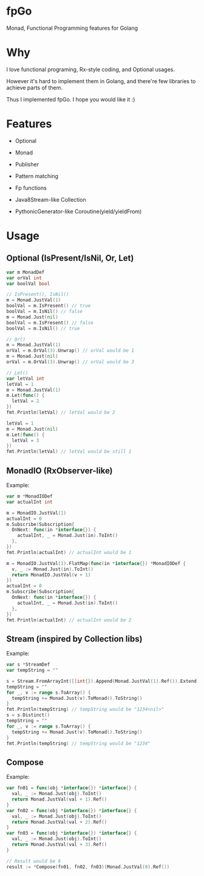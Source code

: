 # fpGo
Monad, Functional Programming features for Golang

# Why

I love functional programing, Rx-style coding, and Optional usages.

However it's hard to implement them in Golang, and there're few libraries to achieve parts of them.

Thus I implemented fpGo. I hope you would like it :)

# Features

* Optional

* Monad

* Publisher



* Pattern matching

* Fp functions



* Java8Stream-like Collection

* PythonicGenerator-like Coroutine(yield/yieldFrom)


# Usage

## Optional (IsPresent/IsNil, Or, Let)

```go
var m MonadDef
var orVal int
var boolVal bool

// IsPresent(), IsNil()
m = Monad.JustVal(1)
boolVal = m.IsPresent() // true
boolVal = m.IsNil() // false
m = Monad.Just(nil)
boolVal = m.IsPresent() // false
boolVal = m.IsNil() // true

// Or()
m = Monad.JustVal(1)
orVal = m.OrVal(3).Unwrap() // orVal would be 1
m = Monad.Just(nil)
orVal = m.OrVal(3).Unwrap() // orVal would be 3

// Let()
var letVal int
letVal = 1
m = Monad.JustVal(1)
m.Let(func() {
  letVal = 2
})
fmt.Println(letVal) // letVal would be 2

letVal = 1
m = Monad.Just(nil)
m.Let(func() {
  letVal = 3
})
fmt.Println(letVal) // letVal would be still 1
```

## MonadIO (RxObserver-like)

Example:
```go
var m *MonadIODef
var actualInt int

m = MonadIO.JustVal(1)
actualInt = 0
m.Subscribe(Subscription{
  OnNext: func(in *interface{}) {
    actualInt, _ = Monad.Just(in).ToInt()
  },
})
fmt.Println(actualInt) // actualInt would be 1

m = MonadIO.JustVal(1).FlatMap(func(in *interface{}) *MonadIODef {
  v, _ := Monad.Just(in).ToInt()
  return MonadIO.JustVal(v + 1)
})
actualInt = 0
m.Subscribe(Subscription{
  OnNext: func(in *interface{}) {
    actualInt, _ = Monad.Just(in).ToInt()
  },
})
fmt.Println(actualInt) // actualInt would be 2
```

## Stream (inspired by Collection libs)

Example:
```go
var s *StreamDef
var tempString = ""

s = Stream.FromArrayInt([]int{}).Append(Monad.JustVal(1).Ref()).Extend(Stream.FromArrayInt([]int{2, 3, 4})).Extend(Stream.FromArray([]*interface{}{Monad.Just(nil).Ref()}))
tempString = ""
for _, v := range s.ToArray() {
  tempString += Monad.Just(v).ToMonad().ToString()
}
fmt.Println(tempString) // tempString would be "1234<nil>"
s = s.Distinct()
tempString = ""
for _, v := range s.ToArray() {
  tempString += Monad.Just(v).ToMonad().ToString()
}
fmt.Println(tempString) // tempString would be "1234"
```

## Compose

Example:

```go
var fn01 = func(obj *interface{}) *interface{} {
  val, _ := Monad.Just(obj).ToInt()
  return Monad.JustVal(val + 1).Ref()
}
var fn02 = func(obj *interface{}) *interface{} {
  val, _ := Monad.Just(obj).ToInt()
  return Monad.JustVal(val + 2).Ref()
}
var fn03 = func(obj *interface{}) *interface{} {
  val, _ := Monad.Just(obj).ToInt()
  return Monad.JustVal(val + 3).Ref()
}

// Result would be 6
result := *Compose(fn01, fn02, fn03)(Monad.JustVal(0).Ref())
```
